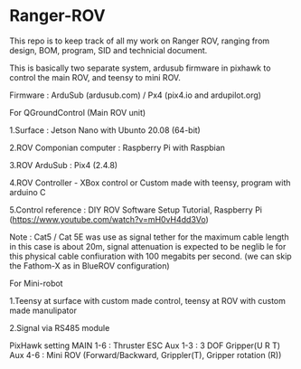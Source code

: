 # Ranger-ROV

This repo is to keep track of all my work on Ranger ROV, ranging from design, BOM, program, SID and technicial document.

This is basically two separate system, ardusub firmware in pixhawk to control the main ROV, and teensy to mini ROV.

Firmware : ArduSub (ardusub.com) / Px4 (pix4.io and ardupilot.org)

For QGroundControl (Main ROV unit)

1.Surface : Jetson Nano with Ubunto 20.08 (64-bit)

2.ROV Componian computer : Raspberry Pi with Raspbian

3.ROV ArduSub : Pix4 (2.4.8)

4.ROV Controller - XBox control or Custom made with teensy, program with arduino C

5.Control reference : DIY ROV Software Setup Tutorial, Raspberry Pi (https://www.youtube.com/watch?v=mH0vH4dd3Vo)

Note : Cat5 / Cat 5E was use as signal tether for the maximum cable length in this case is about 20m, signal attenuation is expected to be neglib
le for this physical cable confiuration with 100 megabits per second. (we can skip the Fathom-X as in BlueROV configuration)


For Mini-robot

1.Teensy at surface with custom made control, teensy at ROV with custom made manulipator

2.Signal via RS485 module

PixHawk setting
MAIN 1-6 : Thruster ESC
Aux 1-3 : 3 DOF Gripper(U R T)
Aux 4-6 : Mini ROV (Forward/Backward, Grippler(T), Gripper rotation (R))


